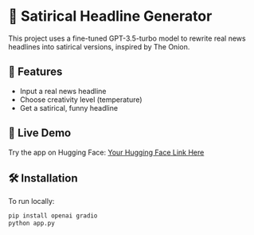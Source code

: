 # 📰 Satirical Headline Generator
This project uses a fine-tuned GPT-3.5-turbo model to rewrite real news headlines into satirical versions, inspired by The Onion.

## 🚀 Features
- Input a real news headline
- Choose creativity level (temperature)
- Get a satirical, funny headline

## 🔗 Live Demo
Try the app on Hugging Face: [Your Hugging Face Link Here](https://huggingface.co/spaces/your-username/satirical-headlines)

## 🛠️ Installation
To run locally:
```bash
pip install openai gradio
python app.py
